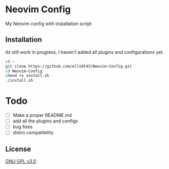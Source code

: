 # Neovim Config

My Neovim config with installation script

## Installation
Its still work in progress, I haven't added all plugins and configurations yet.
```bash
cd ~
git clone https://github.com/elli0t43/Neovim-Config.git
cd Neovim-Config
chmod +x install.sh
./install.sh
```

# Todo
- [ ] Make a proper README.md
- [ ] add all the plugins and configs
- [ ] bug fixes
- [ ] distro compatibility

## License
[GNU GPL v3.0](https://choosealicense.com/licenses/lgpl-3.0/)

